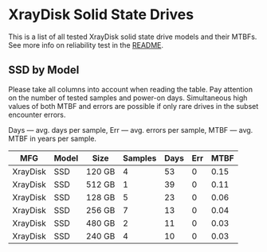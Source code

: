 XrayDisk Solid State Drives
===========================

This is a list of all tested XrayDisk solid state drive models and their MTBFs. See
more info on reliability test in the [README](https://github.com/linuxhw/SMART).

SSD by Model
------------

Please take all columns into account when reading the table. Pay attention on the
number of tested samples and power-on days. Simultaneous high values of both MTBF
and errors are possible if only rare drives in the subset encounter errors.

Days — avg. days per sample,
Err  — avg. errors per sample,
MTBF — avg. MTBF in years per sample.

| MFG       | Model              | Size   | Samples | Days  | Err   | MTBF |
|-----------|--------------------|--------|---------|-------|-------|------|
| XrayDisk  | SSD                | 120 GB | 4       | 53    | 0     | 0.15   |
| XrayDisk  | SSD                | 512 GB | 1       | 39    | 0     | 0.11   |
| XrayDisk  | SSD                | 128 GB | 5       | 23    | 0     | 0.06   |
| XrayDisk  | SSD                | 256 GB | 7       | 13    | 0     | 0.04   |
| XrayDisk  | SSD                | 480 GB | 2       | 11    | 0     | 0.03   |
| XrayDisk  | SSD                | 240 GB | 4       | 10    | 0     | 0.03   |
